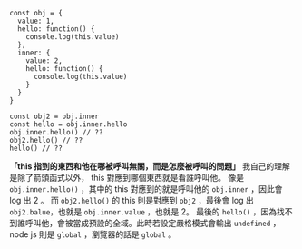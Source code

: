 ```
const obj = {
  value: 1,
  hello: function() {
    console.log(this.value)
  },
  inner: {
    value: 2,
    hello: function() {
      console.log(this.value)
    }
  }
}
  
const obj2 = obj.inner
const hello = obj.inner.hello
obj.inner.hello() // ??
obj2.hello() // ??
hello() // ??
```

**「this 指到的東西和他在哪被呼叫無關，而是怎麼被呼叫的問題」**
我自己的理解是除了箭頭函式以外， this 對應到哪個東西就是看誰呼叫他。
像是 `obj.inner.hello()` ，其中的 this 對應到的就是呼叫他的 `obj.inner` ，因此會 log 出 2 。
而 `obj2.hello()` 的 this 則是對應到 `obj2` ，最後會 log 出 `obj2.balue`，也就是 `obj.inner.value` ，也就是 2。
最後的 `hello()` ，因為找不到誰呼叫他，會被當成預設的全域。此時若設定嚴格模式會輸出 `undefined` ，node js 則是 `global` ，瀏覽器的話是 `global` 。